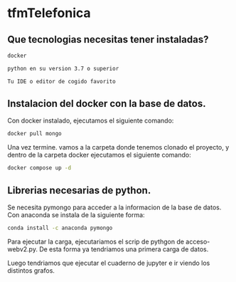 # tfmTelefonica


## Que tecnologias necesitas tener instaladas?

```bash
docker
```

```bash
python en su version 3.7 o superior
```

```bash
Tu IDE o editor de cogido favorito 
```


## Instalacion del docker con la base de datos.

Con docker instalado, ejecutamos el siguiente comando:
 
```bash
docker pull mongo 
```
Una vez termine. vamos a la carpeta donde tenemos clonado el proyecto, y dentro de la carpeta docker ejecutamos el siguiente comando:

```bash
docker compose up -d 
```

## Librerias necesarias de python.

Se necesita pymongo para acceder a la informacion de la base de datos. Con anaconda se instala de la siguiente forma:

```bash
conda install -c anaconda pymongo
```

Para ejecutar la carga, ejecutariamos el scrip de pythgon de acceso-webv2.py. De esta forma ya tendriamos una primera carga de datos. 

Luego tendriamos que ejecutar el cuaderno de jupyter e ir viendo los distintos grafos.